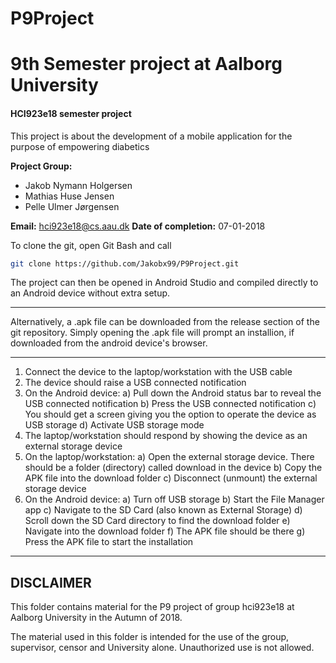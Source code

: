 # P9Project

# 9th Semester project at Aalborg University
#### HCI923e18 semester project
This project is about the development of a mobile application for the purpose of empowering diabetics

**Project Group:**
- Jakob Nymann Holgersen
- Mathias Huse Jensen
- Pelle Ulmer Jørgensen

**Email:** hci923e18@cs.aau.dk
**Date of completion:** 07-01-2018

To clone the git, open Git Bash and call 

```sh
git clone https://github.com/Jakobx99/P9Project.git
```

The project can then be opened in Android Studio and compiled directly to an Android device without extra setup.

___
Alternatively, a .apk file can be downloaded from the release section of the git repository. Simply opening the .apk file will prompt an installion, if downloaded from the android device's browser. 
___
1. Connect the device to the laptop/workstation with the USB cable
2. The device should raise a USB connected notification
3. On the Android device:
        a) Pull down the Android status bar to reveal the USB connected notification
        b) Press the USB connected notification
       c) You should get a screen giving you the option to operate the device as USB storage
       d) Activate USB storage mode
4. The laptop/workstation should respond by showing the device as an external storage device
5. On the laptop/workstation:
        a) Open the external storage device. There should be a folder (directory) called download in the device
        b) Copy the APK file into the download folder
        c) Disconnect (unmount) the external storage device
6. On the Android device:
	     a) Turn off USB storage
        b) Start the File Manager app
        c) Navigate to the SD Card (also known as External Storage)
        d) Scroll down the SD Card directory to find the download folder
       e)  Navigate into the download folder
        f) The APK file should be there
        g) Press the APK file to start the installation


___
DISCLAIMER
----------
This folder contains material for the P9 project of group hci923e18 at Aalborg University in the Autumn of 2018.

The material used in this folder is intended for the use of the group, supervisor, censor and University alone. Unauthorized use is not allowed.
